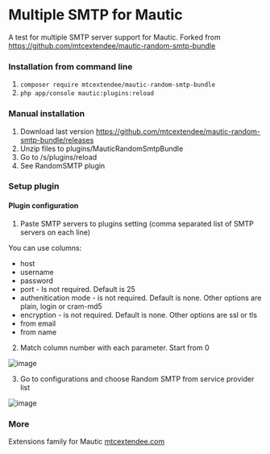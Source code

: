 # Multiple SMTP for Mautic

A test for multiple SMTP server support for Mautic.
Forked from https://github.com/mtcextendee/mautic-random-smtp-bundle


### Installation from command line

1. `composer require mtcextendee/mautic-random-smtp-bundle`
2. `php app/console mautic:plugins:reload`

### Manual installation

1. Download last version https://github.com/mtcextendee/mautic-random-smtp-bundle/releases
2. Unzip files to plugins/MauticRandomSmtpBundle
3. Go to /s/plugins/reload
4. See RandomSMTP plugin

### Setup plugin

#### Plugin configuration

1. Paste SMTP servers to plugins setting (comma separated list of SMTP servers on each line)

You can use columns:

  - host
  - username
  - password
  - port - Is not required. Default is 25
  - authenitication mode - is not required. Default is none. Other options are plain, login or cram-md5
  - encryption - is not required. Default is none. Other options are ssl or tls
  - from email
  - from name

2. Match column number with each parameter. Start from 0

![image](https://user-images.githubusercontent.com/462477/55195617-652ab300-51ad-11e9-9565-b2bb03e49543.png)

3. Go to configurations and choose Random SMTP from service provider list

![image](https://user-images.githubusercontent.com/462477/55195914-34974900-51ae-11e9-888b-0ceabb60ebf1.png)

### More

Extensions family for Mautic <a href="https://mtcextendee.com" target="_blank">mtcextendee.com</a>
